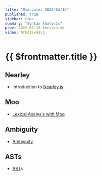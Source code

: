 ```yaml
---
title: "Miércoles 2022/03/16"
published: true
sidebar: true
summary: "Syntax Analysis"
prev: 2022-03-15-leccion.md
video: NY6JIev41vg
---
```


# {{ $frontmatter.title }}

## Nearley 

* Introduction to [Nearley.js](/temas/syntax-analysis/earley/nearley.html)

## Moo 

* [Lexical Analysis with Moo](/temas/syntax-analysis/earley/moo.html)

## Ambiguity 

* [Ambiguity](/temas/syntax-analysis/earley/ambiguity.html)

## ASTs

* [AST](/temas/syntax-analysis/ast.html)s

